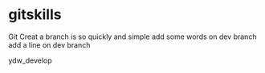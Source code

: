 # gitskills
Git Creat a branch is so quickly and simple
add some words on dev branch
add a line on dev branch

ydw_develop
